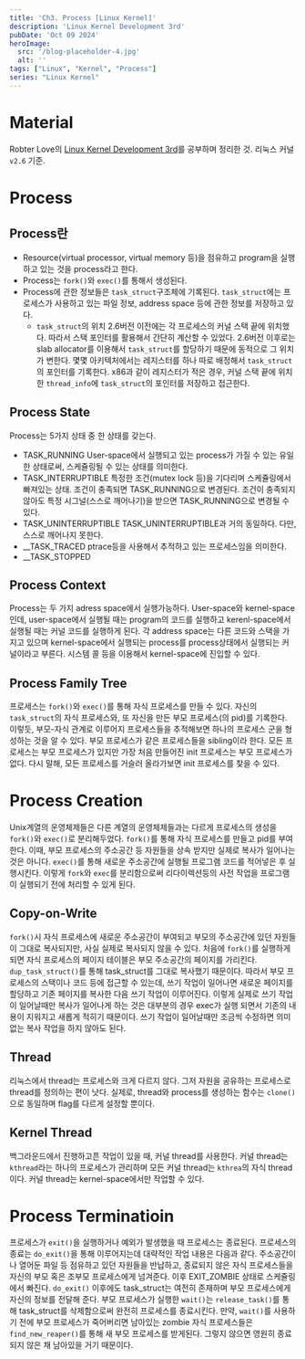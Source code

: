 ```yaml
---
title: 'Ch3. Process [Linux Kernel]'
description: 'Linux Kernel Development 3rd'
pubDate: 'Oct 09 2024'
heroImage: 
  src: '/blog-placeholder-4.jpg'
  alt: ''
tags: ["Linux", "Kernel", "Process"]
series: "Linux Kernel"
---
```


# Material
Robter Love의 [Linux Kernel Development 3rd](https://www.amazon.com/Linux-Kernel-Development-Robert-Love/dp/0672329468)를 공부하며 정리한 것. 리눅스 커널 `v2.6` 기준.

# Process
## Process란
* Resource(virtual processor, virtual memory 등)을 점유하고 program을 실행하고 있는 것을 process라고 한다.
* Process는 `fork()`와 `exec()`를 통해서 생성된다.
* Process에 관한 정보들은 `task_struct`구조체에 기록된다. `task_struct`에는 프로세스가 사용하고 있는 파일 정보, address space 등에 관한 정보를 저장하고 있다.
  - `task_struct`의 위치
    2.6버전 이전에는 각 프로세스의 커널 스택 끝에 위치했다. 따라서 스택 포인터를 활용해서 간단히 계산할 수 있었다.
    2.6버전 이후로는 slab allocator를 이용해서 `task_struct`를 할당하기 때문에 동적으로 그 위치가 변한다. 몇몇 아키텍처에서는 레지스터를 하나 따로 배정해서 `task_struct`의 포인터를 기록한다.
    x86과 같이 레지스터가 적은 경우, 커널 스택 끝에 위치한 `thread_info`에 `task_struct`의 포인터를 저장하고 접근한다.
## Process State
Process는 5가지 상태 중 한 상태를 갖는다. 
* TASK_RUNNING
  User-space에서 실행되고 있는 process가 가질 수 있는 유일한 상태로써, 스케쥴링될 수 있는 상태를 의미한다.
* TASK_INTERRUPTIBLE
  특정한 조건(mutex lock 등)을 기다리며 스케쥴링에서 빠져있는 상태. 조건이 충족되면 TASK_RUNNING으로 변경된다. 조건이 충족되지 않아도 특정 시그널(스스로 깨어나기)을 받으면 TASK_RUNNING으로 변경될 수 있다.
* TASK_UNINTERRUPTIBLE
  TASK_UNINTERRUPTIBLE과 거의 동일하다. 다만, 스스로 깨어나지 못한다.
* __TASK_TRACED
  ptrace등을 사용해서 추적하고 있는 프로세스임을 의미한다.
* __TASK_STOPPED
## Process Context
Process는 두 가지 adress space에서 실행가능하다. User-space와 kernel-space인데, user-space에서 실행될 때는 program의 코드를 실행하고 kerenl-space에서 실행될 때는 커널 코드를 실행하게 된다. 
각 address space는 다른 코드와 스택을 가지고 있으며 kernel-space에서 실행되는 process를 process상태에서 실행되는 커널이라고 부른다. 시스템 콜 등을 이용해서 kernel-space에 진입할 수 있다.
## Process Family Tree
프로세스는 `fork()`와 `exec()`를 통해 자식 프로세스를 만들 수 있다. 자신의 `task_struct`의 자식 프로세스와, 또 자신을 만든 부모 프로세스(의 pid)를 기록한다. 
이렇듯, 부모-자식 관계로 이루어지 프로세스들을 추적해보면 하나의 프로세스 군을 형성하는 것을 알 수 있다. 부모 프로세스가 같은 프로세스들을 sibling이라 한다. 
모든 프로세스는 부모 프로세스가 있지만 가장 처음 만들어진 init 프로세스는 부모 프로세스가 없다. 다시 말해, 모든 프로세스를 거슬러 올라가보면 init 프로세스를 찾을 수 있다.

# Process Creation
Unix계열의 운영체제들은 다른 계열의 운영체제들과는 다르게 프로세스의 생성을 `fork()`와 `exec()`로 분리해두었다. `fork()`를 통해 자식 프로세스를 만들고 pid를 부여한다. 
이때, 부모 프로세스의 주소공간 등 자원들을 상속 받지만 실제로 복사가 일어나는 것은 아니다. `exec()`를 통해 새로운 주소공간에 실행될 프로그램 코드를 적어넣은 후 실행시킨다.
이렇게 `fork`와 `exec`를 분리함으로써 리다이렉션등의 사전 작업을 프로그램이 실행되기 전에 처리할 수 있게 된다.

## Copy-on-Write
`fork()`시 자식 프로세스에 새로운 주소공간이 부여되고 부모의 주소공간에 있던 자원들이 그대로 복사되지만, 사실 실제로 복사되지 않을 수 있다. 
처음에 `fork()`를 실행하게 되면 자식 프로세스의 페이지 테이블은 부모 주소공간의 페이지를 가리킨다. `dup_task_struct()`를 통해 task_struct를 그대로 복사했기 때문이다. 따라서 부모 프로세스의 스택이나 코드 등에 접근할 수 있는데,
쓰기 작업이 일어나면 새로운 페이지를 할당하고 기존 페이지를 복사한 다음 쓰기 작업이 이루어진다. 
이렇게 실제로 쓰기 작업이 일어날때만 복사가 일어나게 하는 것은 대부분의 경우 exec가 실행 되면서 기존의 내용이 지워지고 새롭게 적히기 때문이다.
쓰기 작업이 일어날때만 조금씩 수정하면 의미없는 복사 작업을 하지 않아도 된다.

## Thread
리눅스에서 thread는 프로세스와 크게 다르지 않다. 그저 자원을 공유하는 프로세스로 thread를 정의하는 편이 낫다. 실제로, thread와 process를 생성하는 함수는 `clone()`으로 동일하며 flag를 다르게 설정할 뿐이다.
## Kernel Thread
백그라운드에서 진행하고픈 작업이 있을 때, 커널 thread를 사용한다. 커널 thread는 `kthread`라는 하나의 프로세스가 관리하며 모든 커널 thread는 `kthrea`의 자식 thread이다. 커널 thread는 kernel-space에서만 작업할 수 있다.

# Process Terminatioin
프로세스가 `exit()`을 실행하거나 예외가 발생했을 때 프로세스는 종료된다. 프로세스의 종료는 `do_exit()`을 통해 이루어지는데 대략적인 작업 내용은 다음과 같다. 주소공간이나 열어둔 파일 등 점유하고 있던 자원들을 반납하고, 종료되지 않은 자식 프로세스들을 자신의 부모 혹은 조부모 프로세스에게 넘겨준다. 이후 EXIT_ZOMBIE 상태로 스케쥴링에서 빠진다. 
`do_exit()` 이후에도 task_struct는 여전히 존재하며 부모 프로세스에게 자신의 정보를 전달해 준다. 
부모 프로세스가 실행한 `wait()`는 `release_task()`를 통해 task_struct를 삭제함으로써 완전히 프로세스를 종료시킨다. 만약, `wait()`를 사용하기 전에 부모 프로세스가 죽어버리면 남아있는 zombie 자식 프로세스들은 `find_new_reaper()`를 통해 새 부모 프로세스를 받게된다. 그렇지 않으면 영원히 종료되지 않은 채 남아있을 거기 때문이다.
